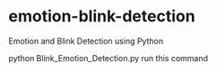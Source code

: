 # emotion-blink-detection
Emotion and Blink Detection using Python 

python Blink_Emotion_Detection.py 
run this command
